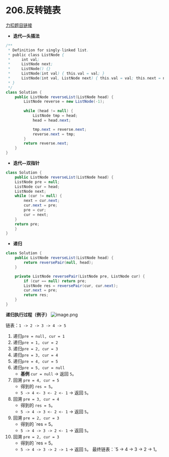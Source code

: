 # 206.反转链表
[力扣题目链接](https://leetcode.cn/problems/reverse-linked-list/)
- **迭代—头插法**
```java
/**
 * Definition for singly-linked list.
 * public class ListNode {
 *     int val;
 *     ListNode next;
 *     ListNode() {}
 *     ListNode(int val) { this.val = val; }
 *     ListNode(int val, ListNode next) { this.val = val; this.next = next; }
 * }
 */
class Solution {
    public ListNode reverseList(ListNode head) {
        ListNode reverse = new ListNode(-1);
    
        while (head != null) {
            ListNode tmp = head;
            head = head.next;

            tmp.next = reverse.next;
            reverse.next = tmp;
        }     
        return reverse.next;    
    }
}
```
- **迭代—双指针**
```java 
class Solution {
    public ListNode reverseList(ListNode head) {
    ListNode pre = null;
    ListNode cur = head;
    ListNode next;
    while (cur != null) {
        next = cur.next;
        cur.next = pre;
        pre = cur;
        cur = next;
    }
    return pre; 
    }
} 
```
- **递归**
```java
class Solution {
    public ListNode reverseList(ListNode head) {
        return reversePair(null, head);
    }

    private ListNode reversePair(ListNode pre, ListNode cur) {
        if (cur == null) return pre;
        ListNode res = reversePair(cur, cur.next);
        cur.next = pre;
        return res;
    }
}
```
**递归执行过程（例子）**
![image.png](https://atlantis-picgo-core.oss-cn-beijing.aliyuncs.com/picgo/20250926011742-d0f8f5-20250926011742383.png)

链表：`1 -> 2 -> 3 -> 4 -> 5`
1. 递归`pre = null, cur = 1`
2. 递归`pre = 1, cur = 2`
3. 递归`pre = 2, cur = 3`
4. 递归`pre = 3, cur = 4`
5. 递归`pre = 4, cur = 5`
6. 递归`pre = 5, cur = null`
    - **基例** `cur = null` → 返回 `5`。
7. 回溯 `pre = 4, cur = 5`
    - 得到的 `res = 5`。
    - `5 -> 4 <- 3 <- 2 <- 1` → 返回 `5`。
8. 回溯 `pre = 3, cur = 4`
    - 得到的 `res = 5`。
    - `5 -> 4 -> 3 <- 2 <- 1` → 返回 `5`。
9. 回溯 `pre = 2, cur = 3`
    - 得到的 `res = 5。
    -  `5 -> 4 -> 3 -> 2 <- 1` → 返回 `5`。
10. 回溯 `pre = 2, cur = 3`
    - 得到的 `res = 5。
    -  `5 -> 4 -> 3 -> 2 -> 1` → 返回 `5`。
	最终链表：`5 -> 4 -> 3 -> 2 -> 1。